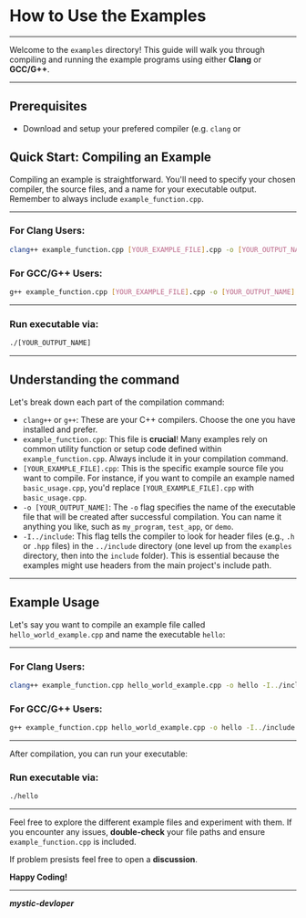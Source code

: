 # How to Use the Examples

---

Welcome to the `examples` directory! This guide will walk you through compiling and running the example programs using either **Clang** or **GCC/G++**.

---

## Prerequisites
* Download and setup your prefered compiler (e.g. `clang` or 

## Quick Start: Compiling an Example

Compiling an example is straightforward. You'll need to specify your chosen compiler, the source files, and a name for your executable output. Remember to always include `example_function.cpp`.

---

### For Clang Users:

```bash
clang++ example_function.cpp [YOUR_EXAMPLE_FILE].cpp -o [YOUR_OUTPUT_NAME] -I../include
```

### For GCC/G++ Users:

```bash
g++ example_function.cpp [YOUR_EXAMPLE_FILE].cpp -o [YOUR_OUTPUT_NAME] -I../include
```

---

### Run executable via:

```bash
./[YOUR_OUTPUT_NAME]
```

---

## Understanding the command
Let's break down each part of the compilation command:
* `clang++` or `g++`: These are your C++ compilers. Choose the one you have installed and prefer.
* `example_function.cpp`: This file is **crucial**! Many examples rely on common utility function or setup code defined within `example_function.cpp`. Always include it in your compilation command.
* `[YOUR_EXAMPLE_FILE].cpp`: This is the specific example source file you want to compile. For instance, if you want to compile an example named `basic_usage.cpp`, you'd replace `[YOUR_EXAMPLE_FILE].cpp` with `basic_usage.cpp`.
* `-o [YOUR_OUTPUT_NAME]`: The `-o` flag specifies the name of the executable file that will be created after successful compilation. You can name it anything you like, such as `my_program`, `test_app`, or `demo`.
* `-I../include`: This flag tells the compiler to look for header files (e.g., `.h` or `.hpp` files) in the `../include` directory (one level up from the `examples` directory, then into the `include` folder). This is essential because the examples might use headers from the main project's include path.

---

## Example Usage
Let's say you want to compile an example file called `hello_world_example.cpp` and name the executable `hello`:

---

### For Clang Users:

```bash
clang++ example_function.cpp hello_world_example.cpp -o hello -I../include
```

### For GCC/G++ Users:
```bash
g++ example_function.cpp hello_world_example.cpp -o hello -I../include
```

---

After compilation, you can run your executable:

### Run executable via:

```bash
./hello
```

---

Feel free to explore the different example files and experiment with them. If you encounter any issues, **double-check** your file paths and ensure `example_function.cpp` is included.

If problem presists feel free to open a **discussion**.

**Happy Coding!**

---
***mystic-devloper***
